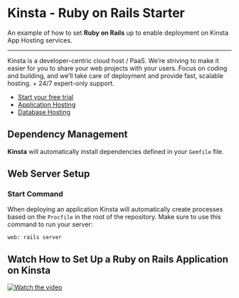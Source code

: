 # Kinsta - Ruby on Rails Starter

An example of how to set **Ruby on Rails** up to enable deployment on Kinsta App Hosting services.

---
Kinsta is a developer-centric cloud host / PaaS. We’re striving to make it easier for you to share your web projects with your users. Focus on coding and building, and we’ll take care of deployment and provide fast, scalable hosting. + 24/7 expert-only support.

- [Start your free trial](https://kinsta.com/signup/?product_type=app-db)
- [Application Hosting](https://kinsta.com/application-hosting)
- [Database Hosting](https://kinsta.com/database-hosting)

## Dependency Management
**Kinsta** will automatically install dependencies defined in your `Gemfile` file.

## Web Server Setup
### Start Command
When deploying an application Kinsta will automatically create processes based on the `Procfile` in the root of the repository. Make sure to use this command to run your server:
```
web: rails server
```

## Watch How to Set Up a Ruby on Rails Application on Kinsta
[![Watch the video](https://img.youtube.com/vi/Z3V0M5TQJQs/maxresdefault.jpg)](https://www.youtube.com/watch?v=Z3V0M5TQJQs)
